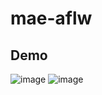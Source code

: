 # mae-aflw
## Demo
![image](https://github.com/tuyenldhust/mae-aflw/assets/19906050/75f7ccd7-b779-448f-a15f-e151dd73f1a1)
![image](https://github.com/tuyenldhust/mae-aflw/assets/19906050/694769ce-f7aa-4b55-88d2-14b06771dd36)
